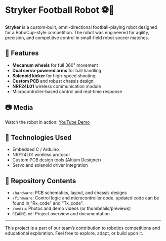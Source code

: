 # Stryker Football Robot ⚽🤖

**Stryker** is a custom-built, omni-directional football-playing robot designed for a RoboCup-style competition. The robot was engineered for agility, precision, and competitive control in small-field robot soccer matches.

## 🔧 Features
- **Mecanum wheels** for full 360° movement
- **Dual servo-powered arms** for ball handling
- **Solenoid kicker** for high-speed shooting
- **Custom PCB** and robust chassis design
- **NRF24L01** wireless communication module
- Microcontroller-based control and real-time response

## 📷 Media
Watch the robot in action: [YouTube Demo](https://youtube.com/shorts/qgsyHFl21-w?si=rQHmsHaGjgEgJU68)

## 🧠 Technologies Used
- Embedded C / Arduino
- NRF24L01 wireless protocol
- Custom PCB design tools (Altium Designer)
- Servo and solenoid driver integration

## 📁 Repository Contents
- `/hardware`: PCB schematics, layout, and chassis designs
- `/firmware`: Control logic and microcontroller code. updated code can be found in "Rx_code" and "Tx_code".
- `/media`: Photos and demo videos (or thumbnails/previews)
- `README.md`: Project overview and documentation

---

This project is a part of our team’s contribution to robotics competitions and educational exploration. Feel free to explore, adapt, or build upon it.

  
